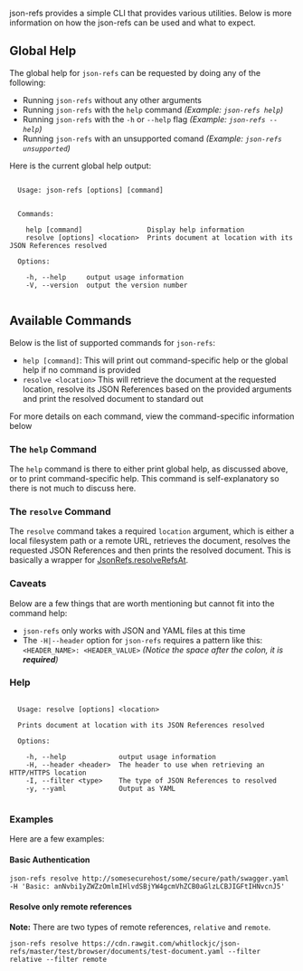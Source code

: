 json-refs provides a simple CLI that provides various utilities.  Below is more information on how the json-refs can be
used and what to expect.

## Global Help

The global help for `json-refs` can be requested by doing any of the following:

* Running `json-refs` without any other arguments
* Running `json-refs` with the `help` command *(Example: `json-refs help`)*
* Running `json-refs` with the `-h` or `--help` flag *(Example: `json-refs --help`)*
* Running `json-refs` with an unsupported comand *(Example: `json-refs unsupported`)*

Here is the current global help output:

```

  Usage: json-refs [options] [command]


  Commands:

    help [command]                Display help information
    resolve [options] <location>  Prints document at location with its JSON References resolved

  Options:

    -h, --help     output usage information
    -V, --version  output the version number


```

## Available Commands

Below is the list of supported commands for `json-refs`:

* `help [command]`: This will print out command-specific help or the global help if no command is provided
* `resolve <location>` This will retrieve the document at the requested location, resolve its JSON References based
on the provided arguments and print the resolved document to standard out

For more details on each command, view the command-specific information below

### The `help` Command

The `help` command is there to either print global help, as discussed above, or to print command-specific help.  This
command is self-explanatory so there is not much to discuss here.

### The `resolve` Command

The `resolve` command takes a required `location` argument, which is either a local filesystem path or a remote URL,
retrieves the document, resolves the requested JSON References and then prints the resolved document.  This is basically
a wrapper for [JsonRefs.resolveRefsAt](https://github.com/whitlockjc/json-refs/blob/master/docs/API.md#module_JsonRefs.resolveRefsAt).

### Caveats

Below are a few things that are worth mentioning but cannot fit into the command help:

* `json-refs` only works with JSON and YAML files at this time
* The `-H|--header` option for `json-refs` requires a pattern like this: `<HEADER_NAME>: <HEADER_VALUE>` *(Notice the
space after the colon, it is **required**)*

### Help

```

  Usage: resolve [options] <location>

  Prints document at location with its JSON References resolved

  Options:

    -h, --help             output usage information
    -H, --header <header>  The header to use when retrieving an HTTP/HTTPS location
    -I, --filter <type>    The type of JSON References to resolved
    -y, --yaml             Output as YAML


```

### Examples

Here are a few examples:

#### Basic Authentication

`json-refs resolve http://somesecurehost/some/secure/path/swagger.yaml -H 'Basic: anNvbi1yZWZzOmlmIHlvdSBjYW4gcmVhZCB0aGlzLCBJIGFtIHNvcnJ5'`

#### Resolve only remote references

**Note:** There are two types of remote references, `relative` and `remote`.

`json-refs resolve https://cdn.rawgit.com/whitlockjc/json-refs/master/test/browser/documents/test-document.yaml --filter relative --filter remote`
